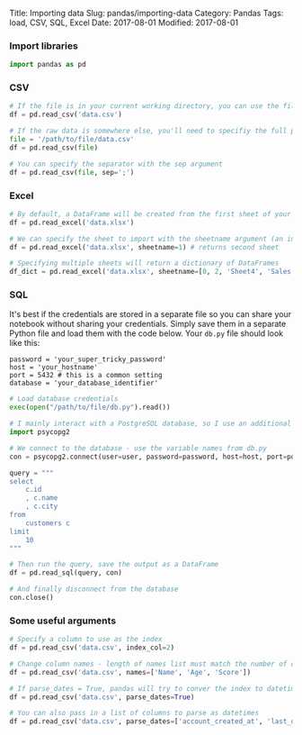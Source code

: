 Title: Importing data
Slug: pandas/importing-data
Category: Pandas
Tags: load, CSV, SQL, Excel
Date: 2017-08-01
Modified: 2017-08-01

### Import libraries


```python
import pandas as pd
```

### CSV


```python
# If the file is in your current working directory, you can use the filename as an arguement
df = pd.read_csv('data.csv')

# If the raw data is somewhere else, you'll need to specifiy the full path
file = '/path/to/file/data.csv'
df = pd.read_csv(file)

# You can specify the separator with the sep argument
df = pd.read_csv(file, sep=';')
```

### Excel


```python
# By default, a DataFrame will be created from the first sheet of your Excel file
df = pd.read_excel('data.xlsx')

# We can specify the sheet to import with the sheetname argument (an integer or string)
df = pd.read_excel('data.xlsx', sheetname=1) # returns second sheet

# Specifying multiple sheets will return a dictionary of DataFrames
df_dict = pd.read_excel('data.xlsx', sheetname=[0, 2, 'Sheet4', 'Sales 2016'])
```

### SQL
It's best if the credentials are stored in a separate file so you can share your notebook without sharing your credentials. Simply save them in a separate Python file and load them with the code below. Your ```db.py``` file should look like this:

```user = 'your_username'
password = 'your_super_tricky_password'
host = 'your_hostname'
port = 5432 # this is a common setting
database = 'your_database_identifier'
```


```python
# Load database credentials
exec(open("/path/to/file/db.py").read())
```


```python
# I mainly interact with a PostgreSQL database, so I use an additional library for this
import psycopg2

# We connect to the database - use the variable names from db.py
con = psycopg2.connect(user=user, password=password, host=host, port=port, database=database)

query = """
select
    c.id
    , c.name
    , c.city
from
    customers c
limit
    10
"""

# Then run the query, save the output as a DataFrame
df = pd.read_sql(query, con)

# And finally disconnect from the database
con.close()
```

### Some useful arguments


```python
# Specify a column to use as the index
df = pd.read_csv('data.csv', index_col=2)

# Change column names - length of names list must match the number of columns
df = pd.read_csv('data.csv', names=['Name', 'Age', 'Score'])

# If parse_dates = True, pandas will try to conver the index to datetime
df = pd.read_csv('data.csv', parse_dates=True)

# You can also pass in a list of columns to parse as datetimes
df = pd.read_csv('data.csv', parse_dates=['account_created_at', 'last_order_date']
```

